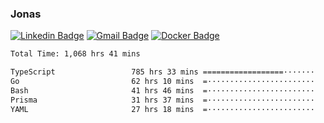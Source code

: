### Jonas
[![Linkedin Badge](https://img.shields.io/badge/-Jonas%20Neto-9933F7?style=flat-square&logo=Linkedin&logoColor=white&link=https://www.linkedin.com/in/jonas-nogueira-neto/)](https://www.linkedin.com/in/jonas-nogueira-neto/)
[![Gmail Badge](https://img.shields.io/badge/-nogueiraneto.jonas@gmail.com-9933F7?style=flat-square&logo=Gmail&logoColor=white&link=mailto:nogueiraneto.jonas@gmail.com)](mailto:nogueiraneto.jonas@gmail.com)
[![Docker Badge](https://img.shields.io/badge/-DockerHub-9933F7?style=flat-square&logo=Docker&logoColor=white&link=https://hub.docker.com/u/jonasssneto)](https://hub.docker.com/u/jonasssneto)


<!--START_SECTION:waka-->

```txt
Total Time: 1,068 hrs 41 mins

TypeScript                 785 hrs 33 mins ==================·······   72.80 %
Go                         62 hrs 10 mins  =························   05.76 %
Bash                       41 hrs 46 mins  =························   03.87 %
Prisma                     31 hrs 37 mins  =························   02.93 %
YAML                       27 hrs 18 mins  =························   02.53 %
```

<!--END_SECTION:waka-->
###
